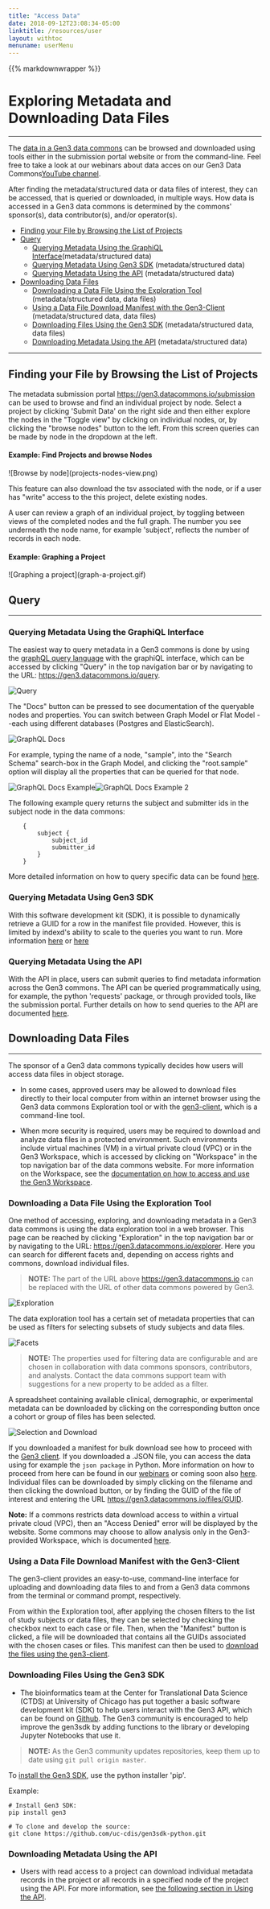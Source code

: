 ```yaml
---
title: "Access Data"
date: 2018-09-12T23:08:34-05:00
linktitle: /resources/user
layout: withtoc
menuname: userMenu
---
```

{{% markdownwrapper %}}
# Exploring Metadata and Downloading Data Files

* * *

The [data in a Gen3 data commons](/resources/user/dictionary) can be browsed and downloaded using tools either in the submission portal website or from the command-line. Feel free to take a look at our webinars about data acces on our Gen3 Data Commons[YouTube channel](https://www.youtube.com/channel/UCMCwQy4EDd1BaskzZgIOsNQ/videos).

After finding the metadata/structured data or data files of interest, they can be accessed, that is queried or downloaded, in multiple ways. How data is accessed in a Gen3 data commons is determined by the commons' sponsor(s), data contributor(s), and/or  operator(s).

* [Finding your File by Browsing the List of Projects](#finding-your-file-by-browsing-the-list-of-projects)
* [Query](#query)
  * [Querying Metadata Using the GraphiQL Interface](#Querying-Metadata-Using-the-GraphiQL-Interface)(metadata/structured data)
  * [Querying Metadata Using Gen3 SDK](#Querying-Metadata-Using-Gen3-SDK) (metadata/structured data)
  * [Querying Metadata Using the API](#Querying-Metadata-Using-the-API) (metadata/structured data)
* [Downloading Data Files](#downloading-data-files)
  * [Downloading a Data File Using the Exploration Tool](#Downloading-a-Data-File-Using-the-Exploration-Tool) (metadata/structured data, data files)
  * [Using a Data File Download Manifest with the Gen3-Client](#Using-a-Data-File-Download-Manifest-with-the-Gen3-Client) (metadata/structured data, data files)
  * [Downloading Files Using the Gen3 SDK](#Downloading-Files-Using-the-Gen3-SDK) (metadata/structured data, data files)
  * [Downloading Metadata Using the API](#Downloading-Metadata-Using-the-API) (metadata/structured data)

* * *


## Finding your File by Browsing the List of Projects
The metadata submission portal https://gen3.datacommons.io/submission can be used to browse and find an individual project by node. Select a project by clicking 'Submit Data' on the right side and then either explore the nodes in the "Toggle view" by clicking on individual nodes, or, by clicking the "browse nodes" button to the left. From this screen queries can be made by node in the dropdown at the left.

<h4> Example: Find Projects and browse Nodes</h4>
![Browse by node](projects-nodes-view.png)

This feature can also download the tsv associated with the node, or if a user has "write" access to the this project, delete existing nodes.

A user can review a graph of an individual project, by toggling between views of the completed nodes and the full graph. The number you see underneath the node name, for example 'subject', reflects the number of records in each node.

<h4> Example:  Graphing a Project </h4>
![Graphing a project](graph-a-project.gif)


## Query
* * *

### Querying Metadata Using the GraphiQL Interface
The easiest way to query metadata in a Gen3 commons is done by using the [graphQL query language](https://graphql.org/) with the graphiQL interface, which can be accessed by clicking "Query" in the top navigation bar or by navigating to the URL: https://gen3.datacommons.io/query.

![Query](Gen3_Toolbar_query.png)

The "Docs" button can be pressed to see documentation of the queryable nodes and properties. You can switch between Graph Model or Flat Model --each using different databases (Postgres and ElasticSearch).

![GraphQL Docs](Gen3_GraphiQL_docs2020.png)

For example, typing the name of a node, "sample", into the "Search Schema" search-box in the Graph Model, and clicking the "root.sample" option will display all the properties that can be queried for that node.

![GraphQL Docs Example](Gen3_GraphiQL_docs_sample.png)![GraphQL Docs Example 2](Gen3_GraphiQL_docs_sample_root.png)

The following example query returns the subject and submitter ids in the subject node in the data commons:
```
	{
		subject {
			subject_id
			submitter_id
		}
	}

```
More detailed information on how to query specific data can be found [here](/resources/user/query-the-data/).



### Querying Metadata Using Gen3 SDK
With this software development kit (SDK), it is possible to dynamically retrieve a GUID for a row in the manifest file provided. However, this is limited by indexd's ability to scale to the queries you want to run. More information [here](https://github.com/uc-cdis/gen3sdk-python) or [here](https://uc-cdis.github.io/gen3sdk-python/_build/html/index.html)


### Querying Metadata Using the API
With the API in place, users can submit queries to find metadata information across the Gen3 commons. The API can be queried programmatically using, for example, the python 'requests' package, or through provided tools, like the submission portal. Further details on how to send queries to the API are documented [here](/resources/user/using-api/#querying-and-downloading-metadata-using-the-api).




## Downloading Data Files
* * *
The sponsor of a Gen3 data commons typically decides how users will access data files in object storage.

* In some cases, approved users may be allowed to download files directly to their local computer from within an internet browser using the Gen3 data commons Exploration tool or with the [gen3-client](/resources/user/gen3-client), which is a command-line tool.

* When more security is required, users may be required to download and analyze data files in a protected environment. Such environments include virtual machines (VM) in a virtual private cloud (VPC) or in the Gen3 Workspace, which is accessed by clicking on "Workspace" in the top navigation bar of the data commons website. For more information on the Workspace, see the [documentation on how to access and use the Gen3 Workspace](/resources/user/analyze-data).



### Downloading a Data File Using the Exploration Tool
One method of accessing, exploring, and downloading metadata in a Gen3 data commons is using the data exploration tool in a web browser. This page can be reached by clicking "Exploration" in the top navigation bar or by navigating to the URL: https://gen3.datacommons.io/explorer. Here you can search for different facets and, depending on access rights and commons, download individual files.

> __NOTE:__ The part of the URL above https://gen3.datacommons.io can be replaced with the URL of other data commons powered by Gen3.

![Exploration](Gen3_Toolbar_exploration.png)

The data exploration tool has a certain set of metadata properties that can be used as filters for selecting subsets of study subjects and data files.

![Facets](Gen3_facets.png)

> __NOTE:__ The properties used for filtering data are configurable and are chosen in collaboration with data commons sponsors, contributors, and analysts. Contact the data commons support team with suggestions for a new property to be added as a filter.

<!--
Custom filters can also be added by clicking on the "add a custom filter" button. Begin typing the property you would like to add as a custom filter and then select it. You can then enter the values of that property to filter data on.
-->

A spreadsheet containing available clinical, demographic, or experimental metadata can be downloaded by clicking on the corresponding button once a cohort or group of files has been selected.

![Selection and Download](Gen3_selection_and_download_highlight.png)

If you downloaded a manifest for bulk download see how to proceed with the [Gen3 client](/resources/user/gen3-client/#5-provide-a-manifest-file-for-bulk-download). If you downloaded a .JSON file, you can access the data using for example the `json package` in Python. More information on how to proceed from here can be found in our [webinars](https://www.youtube.com/channel/UCMCwQy4EDd1BaskzZgIOsNQ/videos) or coming soon also [here](https://gen3.org/resources/user/analyze-data/).
Individual files can be downloaded by simply clicking on the filename and then clicking the download button, or by finding the GUID of the file of interest and entering the URL https://gen3.datacommons.io/files/GUID.

__Note:__ If a commons restricts data download access to within a virtual private cloud (VPC), then an "Access Denied" error will be displayed by the website. Some commons may choose to allow analysis only in the Gen3-provided Workspace, which is documented [here](/resources/user/analyze-data/).





### Using a Data File Download Manifest with the Gen3-Client
The gen3-client provides an easy-to-use, command-line interface for uploading and downloading data files to and from a Gen3 data commons from the terminal or command prompt, respectively.

From within the Exploration tool, after applying the chosen filters to the list of study subjects or data files, they can be selected by checking the checkbox next to each case or file. Then, when the "Manifest" button is clicked, a file will be downloaded that contains all the GUIDs associated with the chosen cases or files. This manifest can then be used to [download the files using the gen3-client](/resources/user/gen3-client/#5-provide-a-manifest-file-for-bulk-download).







### Downloading Files Using the Gen3 SDK
* The bioinformatics team at the Center for Translational Data Science (CTDS) at University of Chicago has put together a basic software development kit (SDK) to help users interact with the Gen3 API, which can be found on [Github](https://github.com/uc-cdis/gen3sdk-python). The Gen3 community is encouraged to help improve the gen3sdk by adding functions to the library or developing Jupyter Notebooks that use it.

> __NOTE:__ As the Gen3 community updates repositories, keep them up to date using `git pull origin master`.

To [install the Gen3 SDK](https://gen3sdk-python.readthedocs.io/en/latest/install.html), use the python installer 'pip'.

Example:
```
# Install Gen3 SDK:
pip install gen3

# To clone and develop the source:
git clone https://github.com/uc-cdis/gen3sdk-python.git
```



### Downloading Metadata Using the API
* Users with read access to a project can download individual metadata records in the project or all records in a specified node of the project using the API. For more information, see [the following section in Using the API](/resources/user/using-api/#querying-and-downloading-metadata-using-the-api).
